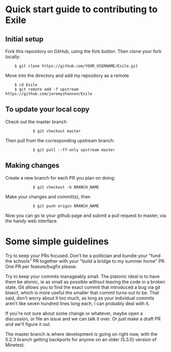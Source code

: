 # Quick start guide to contributing to Exile

## Initial setup
 Fork this repository on GitHub, using the fork button.
 Then clone your fork locally:

        $ git clone https://github.com/YOUR_USERNAME/Exile.git

 Move into the directory and add my repository as a remote

        $ cd Exile
        $ git remote add -f upstream https://github.com/jeremyshannon/Exile

## To update your local copy
 Check out the master branch

                $ git checkout master
 Then pull from the corresponding upstream branch:

                $ git pull --ff-only upstream master

## Making changes
 Create a new branch for each PR you plan on doing:

                $ git checkout -b BRANCH_NAME
 Make your changes and commit(s), then

                $ git push origin BRANCH_NAME

 Now you can go to your github page and submit a pull request to master, via the handy web interface.

# Some simple guidelines

 Try to keep your PRs focused. Don't be a politician and bundle your "fund the schools" PR together with your "build a bridge to my summer home" PR. One PR per feature/bugfix please.

 Try to keep your commits manageably small. The platonic ideal is to have them be atomic, ie as small as possible without leaving the code in a broken state. Git allows you to find the exact commit that introduced a bug via git bisect, which is more useful the smaller that commit turns out to be.
 That said, don't worry about it too much, as long as your individual commits aren't like seven hundred lines long each, I can probably deal with it.

 If you're not sure about some change or whatever, maybe open a discussion, or file an issue and we can talk it over. Or just make a draft PR and we'll figure it out.

 The master branch is where development is going on right now, with the 0.2.3 branch getting backports for anyone on an older (5.3.0) version of Minetest.
